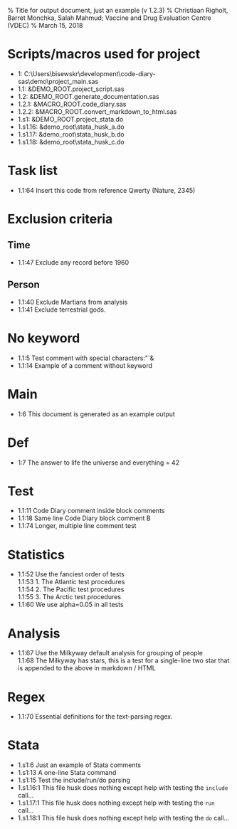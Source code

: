 % Title for output document, just an example (v 1.2.3)
% Christiaan Righolt, Barret Monchka, Salah Mahmud; Vaccine and Drug Evaluation Centre (VDEC)
% March 15, 2018

# Scripts/macros used for project
* 1: C:\Users\bisewskr\development\code-diary-sas\demo\project_main.sas
* 1.1: &DEMO_ROOT.project_script.sas
* 1.2: &DEMO_ROOT.generate_documentation.sas
* 1.2.1: &MACRO_ROOT.code_diary.sas
* 1.2.2: &MACRO_ROOT.convert_markdown_to_html.sas
* 1.s1: &DEMO_ROOT.project_stata.do
* 1.s1.16: &demo_root\stata_husk_a.do
* 1.s1.17: &demo_root\stata_husk_b.do
* 1.s1.18: &demo_root\stata_husk_c.do
    
# Task list   
* 1.1:64 Insert this code from reference Qwerty (Nature, 2345)   
    
# Exclusion criteria   
    
## Time   
* 1.1:47 Exclude any record before 1960   
    
## Person   
* 1.1:40 Exclude Martians from analysis   
* 1.1:41 Exclude terrestrial gods.   
    
# No keyword   
* 1.1:5 Test comment with special characters:"`&   
* 1.1:14 Example of a comment without keyword   
    
# Main   
* 1:6 This document is generated as an example output   
    
# Def   
* 1:7 The answer to life the universe and everything = 42   
    
# Test   
* 1.1:11 Code Diary comment inside block comments   
* 1.1:18 Same line Code Diary block comment B   
* 1.1:74 Longer, multiple line comment test   
    
# Statistics   
* 1.1:52 Use the fanciest order of tests   
  1.1:53 1. The Atlantic test procedures   
  1.1:54 2. The Pacific test procedures   
  1.1:55 3. The Arctic test procedures   
* 1.1:60 We use alpha=0.05 in all tests   
    
# Analysis   
* 1.1:67 Use the Milkyway default analysis for grouping of people   
  1.1:68 The Milkyway has stars, this is a test for a single-line two star that is appended to the above in markdown / HTML   
    
# Regex   
* 1.1:70 Essential definitions for the text-parsing regex.   
    
# Stata   
* 1.s1:6 Just an example of Stata comments
* 1.s1:13 A one-line Stata command
* 1.s1:15 Test the include/run/do parsing
* 1.s1.16:1 This file husk does nothing except help with testing the `include` call...
* 1.s1.17:1 This file husk does nothing except help with testing the `run` call...
* 1.s1.18:1 This file husk does nothing except help with testing the `do` call...
